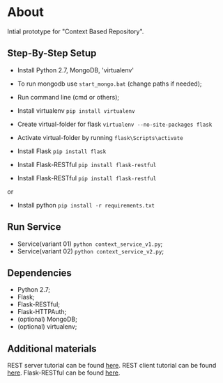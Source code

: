 About
=============

Intial prototype for "Context Based Repository".


Step-By-Step Setup 
------------------

- Install Python 2.7, MongoDB, 'virtualenv'
- To run mongodb use `start_mongo.bat` (change paths if needed);
- Run command line (cmd or others);
- Install virtualenv `pip install virtualenv`
- Create virtual-folder for flask `virtualenv --no-site-packages flask`
- Activate virtual-folder by running `flask\Scripts\activate`

- Install Flask `pip install flask`
- Install Flask-RESTful `pip install flask-restful`
- Install Flask-RESTful `pip install flask-restful`

or

- Install python `pip install -r requirements.txt`

Run Service 
---------------
- Service(variant 01) `python context_service_v1.py`;
- Service(variant 02) `python context_service_v2.py`;

Dependencies
------------

- Python 2.7;
- Flask;
- Flask-RESTful;
- Flask-HTTPAuth;
- (optional) MongoDB;
- (optional) virtualenv;


Additional materials
-------
REST server tutorial can be found [here](http://blog.miguelgrinberg.com/post/designing-a-restful-api-with-python-and-flask).
REST client tutorial can be found [here](http://blog.miguelgrinberg.com/post/writing-a-javascript-rest-client).
Flask-RESTful can be found [here](http://flask-restful.readthedocs.org/en/latest/).


